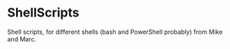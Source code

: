 ShellScripts
============

Shell scripts, for different shells (bash and PowerShell probably) from Mike and Marc.
